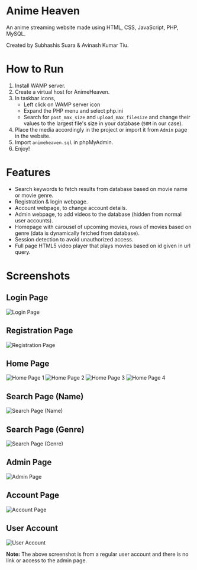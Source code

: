 # Anime Heaven

An anime streaming website made using HTML, CSS, JavaScript, PHP, MySQL.

Created by Subhashis Suara & Avinash Kumar Tiu.

# How to Run

1. Install WAMP server.
2. Create a virtual host for AnimeHeaven.
3. In taskbar icons,
   - Left click on WAMP server icon
   - Expand the PHP menu and select php.ini
   - Search for `post_max_size` and `upload_max_filesize` and change their values to the largest file's size in your database (`50M` in our case).
4. Place the media accordingly in the project or import it from `Admin` page in the website.
5. Import `animeheaven.sql` in phpMyAdmin.
6. Enjoy!

# Features

- Search keywords to fetch results from database based on movie name or movie genre.
- Registration & login webpage.
- Account webpage, to change account details.
- Admin webpage, to add videos to the database (hidden from normal user accounts).
- Homepage with carousel of upcoming movies, rows of movies based on genre (data is dynamically fetched from database).
- Session detection to avoid unauthorized access.
- Full page HTML5 video player that plays movies based on id given in url query.

# Screenshots

## Login Page

![Login Page](./media/screenshots/ah_login_ss.jpg)

## Registration Page

![Registration Page](./media/screenshots/ah_register_ss.jpg)

## Home Page

![Home Page 1](./media/screenshots/ah_homepage_ss_1.jpg)
![Home Page 2](./media/screenshots/ah_homepage_ss_2.jpg)
![Home Page 3](./media/screenshots/ah_homepage_ss_3.jpg)
![Home Page 4](./media/screenshots/ah_homepage_ss_4.jpg)

## Search Page (Name)

![Search Page (Name)](./media/screenshots/ah_search_name_ss.jpg)

## Search Page (Genre)

![Search Page (Genre)](./media/screenshots/ah_search_genre_ss.jpg)

## Admin Page

![Admin Page](./media/screenshots/ah_admin_ss.jpg)

## Account Page

![Account Page](./media/screenshots/ah_admin_account_ss.jpg)

## User Account

![User Account](./media/screenshots/ah_user_account_ss.jpg)

**Note:** The above screenshot is from a regular user account and there is no link or access to the admin page.
